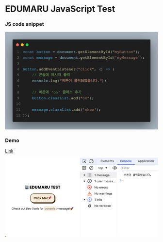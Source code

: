 # EDUMARU JavaScript Test

### JS code snippet

<img src="./demo/code.png" alt="result"/>

### Demo

<a href="">Link</a>

<img src="./demo/result.png" alt="result"/>
